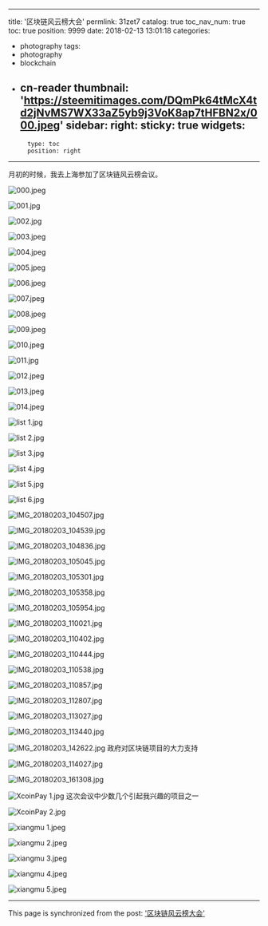 
---
title: '区块链风云榜大会'
permlink: 31zet7
catalog: true
toc_nav_num: true
toc: true
position: 9999
date: 2018-02-13 13:01:18
categories:
- photography
tags:
- photography
- blockchain
- cn-reader
thumbnail: 'https://steemitimages.com/DQmPk64tMcX4td2jNvMS7WX33aZ5yb9j3VoK8ap7tHFBN2x/000.jpeg'
sidebar:
    right:
        sticky: true
widgets:
    -
        type: toc
        position: right
---


月初的时候，我去上海参加了区块链风云榜会议。

![000.jpeg](https://steemitimages.com/DQmPk64tMcX4td2jNvMS7WX33aZ5yb9j3VoK8ap7tHFBN2x/000.jpeg)


![001.jpg](https://steemitimages.com/DQmZTnK7Nr9FQvZF8LWAetGYt2dkwS4bKHsMqs3tAhEycq8/001.jpg)

![002.jpg](https://steemitimages.com/DQmcJcTjFmZixdBXw4s6AHvDAue1hWhPCrV17Zv552YED4Z/002.jpg)

![003.jpeg](https://steemitimages.com/DQmcg87RW11qdimdQcL5rEJjRN2ZPfm45zMXTagVZDbSk6T/003.jpeg)

![004.jpeg](https://steemitimages.com/DQmNzsAFCcDDuQsaYV6YURrJcys9k6ZDLDpeAmqDfb1xYnn/004.jpeg)

![005.jpeg](https://steemitimages.com/DQmV2DfpG8tYuQbHn1MawCxy9BpBwJidbmzwot2Jt7CMcAJ/005.jpeg)

![006.jpeg](https://steemitimages.com/DQmZKkNdhyQRtp72v5TtdFkFq7v9WNVnMxZKerjjcpvSKzg/006.jpeg)

![007.jpeg](https://steemitimages.com/DQmb7ww6QrfFzyAK8XjtHMhvkGsfnoMQ96RQSwvDrew4cPt/007.jpeg)

![008.jpeg](https://steemitimages.com/DQmT9bs4VnBwY3RkznihaxkDfQi6mpbaQu6i719m4R6P2dQ/008.jpeg)


![009.jpeg](https://steemitimages.com/DQmPL3bL7ZR9MRHeYCAH3B1bcDuB41pTPvvSuGboryhUuCf/009.jpeg)

![010.jpeg](https://steemitimages.com/DQmRzaQ9BC9juY1dETqgBEXqXdMMjYZKpsRiPCebZHwfsK1/010.jpeg)

![011.jpg](https://steemitimages.com/DQmYQwV7u5HMyoXi9EbYe59s4i2JLJZzZtQij2vSHY4QBsU/011.jpg)

![012.jpeg](https://steemitimages.com/DQmaMLwNWvXsjgD2KVyhs7X9zCaAbde5FjVB2hbUNCreuRU/012.jpeg)

![013.jpeg](https://steemitimages.com/DQmTTQZVbu3yJFu3C9equP6pngwX42wpu8Mbq9KtRg1tC6h/013.jpeg)

![014.jpeg](https://steemitimages.com/DQmXUjtRoCyD2KLeWqKm6RxETqbKoPegHEDbmkTEWXQV5FR/014.jpeg)

![list 1.jpg](https://steemitimages.com/DQmd6zQwxp3LpET8uN3efqf2xKXRXcCxLLZZ3RjrLrLaSZE/list%201.jpg)

![list 2.jpg](https://steemitimages.com/DQmcgQpJfke88BkTbZTrxDaGi23kz92tN552S67bhyKDypJ/list%202.jpg)

![list 3.jpg](https://steemitimages.com/DQmTCrw4y5GCZb4YAhMxTmQhDeXtJpeuc7nKeoKaEqB5iYy/list%203.jpg)

![list 4.jpg](https://steemitimages.com/DQmQGG3yqjV2RKjbpC6qaLURqGhRiTtTQbLsKHkgrqeb7vP/list%204.jpg)

![list 5.jpg](https://steemitimages.com/DQmaGUT26yhajQyfHQVwTV1wAhWJcV7otv9F7QF8EAhTTGq/list%205.jpg)

![list 6.jpg](https://steemitimages.com/DQmTi1MW8xky5hcJEYnresYin7J8kW7j2hiAzMChfqLjkhW/list%206.jpg)

![IMG_20180203_104507.jpg](https://steemitimages.com/DQmUJfzgEmmPehneg1vpzxWqk6xTcaTriHNxgtHqpXPLWGA/IMG_20180203_104507.jpg)

![IMG_20180203_104539.jpg](https://steemitimages.com/DQmUDjAgiKSWfSeaXYnyj3o8UGQtziTPY9xF4mYqBE11cbA/IMG_20180203_104539.jpg)

![IMG_20180203_104836.jpg](https://steemitimages.com/DQmUZ6z2gQjZtYe3S6RtX6rwA8fJEBBfgPec6cLf8K5RVCm/IMG_20180203_104836.jpg)

![IMG_20180203_105045.jpg](https://steemitimages.com/DQmbrAV8LAfcgQYbYNXm1qjGXA5gab3VXMxkbJENKDW6dKy/IMG_20180203_105045.jpg)

![IMG_20180203_105301.jpg](https://steemitimages.com/DQmcdqXqcnDAtwhekJMuy4dMHiPeLZ2GF6Lf15CvSxpPDP7/IMG_20180203_105301.jpg)

![IMG_20180203_105358.jpg](https://steemitimages.com/DQmThND1q5aR2v7dBnTwKAiaHQevC6BqGuk1fmM5PGbwUS9/IMG_20180203_105358.jpg)

![IMG_20180203_105954.jpg](https://steemitimages.com/DQmPBNNKXwui1D8fdRDyTA7y4Yi4fn9yyeRQBvQ72p4R1me/IMG_20180203_105954.jpg)

![IMG_20180203_110021.jpg](https://steemitimages.com/DQmU8Ffwjw7Jq8j9u1HwyjdKdrsfDR42ZSGCNsMkhhmeSVn/IMG_20180203_110021.jpg)

![IMG_20180203_110402.jpg](https://steemitimages.com/DQmSoNiK25Dwj89boFbYmGRUa8nnqw9K6SUrcDayXc5SAyX/IMG_20180203_110402.jpg)

![IMG_20180203_110444.jpg](https://steemitimages.com/DQmZwhyGnE2agW8LGDTX3ToGC93eVS6nEbxuoAJFgLR8b1u/IMG_20180203_110444.jpg)

![IMG_20180203_110538.jpg](https://steemitimages.com/DQmYPJVPsjQSSR9GpzgaaifjRFB1YFtDkWoKhPxeF7qvkU7/IMG_20180203_110538.jpg)

![IMG_20180203_110857.jpg](https://steemitimages.com/DQmVK5iHBayzSur2EzAFVVULXoPHJKz2c5bSqgQYR8Qe3k6/IMG_20180203_110857.jpg)

![IMG_20180203_112807.jpg](https://steemitimages.com/DQmX1dDAyWn7Q2c9t5WTQ8TjPhX4Td3DiVVCVGEymZmyTyE/IMG_20180203_112807.jpg)

![IMG_20180203_113027.jpg](https://steemitimages.com/DQmdApa2MruTFrYPBy74EPHYWJfWwi4bPmTjSW6GBAu8rRe/IMG_20180203_113027.jpg)

![IMG_20180203_113440.jpg](https://steemitimages.com/DQmPRM9TzaUq2xhoUTp76ZjbZRM4wAx7aYAmaFHv8kf5kj2/IMG_20180203_113440.jpg)

![IMG_20180203_142622.jpg](https://steemitimages.com/DQmUYbfY8mDh5Wgb4RJRk1dz1EAMNb5wYuV55UFHMmjNNqb/IMG_20180203_142622.jpg)
政府对区块链项目的大力支持

![IMG_20180203_114027.jpg](https://steemitimages.com/DQmSSu1uD92M7d2ibwKtQk3Q9XMV4zzRmVBBhz3r8pMqTPq/IMG_20180203_114027.jpg)

![IMG_20180203_161308.jpg](https://steemitimages.com/DQmezQzgPcsERs7Bpr9McMbypGKGVqnTjdidNScANpoXv5n/IMG_20180203_161308.jpg)

![XcoinPay 1.jpg](https://steemitimages.com/DQmbb1jjWd8foQ8e6R2ndPYdDnrNK6EWuKABW3bEk8BK6Bw/XcoinPay%201.jpg)
这次会议中少数几个引起我兴趣的项目之一

![XcoinPay 2.jpg](https://steemitimages.com/DQmPM9o3etvzEihxkeSdzzXPGgA336wsaMPqM7wJ2Thg2yH/XcoinPay%202.jpg)


![xiangmu 1.jpeg](https://steemitimages.com/DQme8MD9AjbYHo9b39RHtWtuvLh2e95ZvbF1abkhSHxEiJo/xiangmu%201.jpeg)

![xiangmu 2.jpeg](https://steemitimages.com/DQmW1EJFk9wh2MnbxLRyxkM3Sbi3d6pgGUdjYbQdhrPXxKw/xiangmu%202.jpeg)

![xiangmu 3.jpeg](https://steemitimages.com/DQmamQXS4sc6E9NZEfvtesTJkij7oh8za2iUgkJVBMd84on/xiangmu%203.jpeg)

![xiangmu 4.jpeg](https://steemitimages.com/DQmV8Zv5h7PRioz5pPDrkN8VfHfVZ1n6gYCYNiMZBQkjXX3/xiangmu%204.jpeg)

![xiangmu 5.jpeg](https://steemitimages.com/DQmeHj4pR9nE4Wm2MAiY9268KjnWtLLpoQBcWm9TVJjViyy/xiangmu%205.jpeg)

- - -

This page is synchronized from the post: ['区块链风云榜大会'](https://steemit.com/@rivalhw/31zet7)
